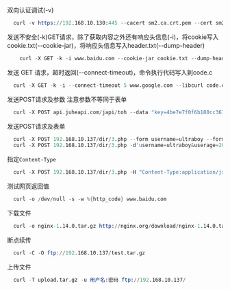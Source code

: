 
双向认证调试(-v)
```s
  curl -v https://192.168.10.130:445 --cacert sm2.ca.crt.pem --cert sm2.client.crt.pem --key sm2.client.pvk.pem
```

发送不安全(-k)GET请求，除了获取内容之外还有响应头信息(-i)，将cookie写入cookie.txt(--cookie-jar)，将响应头信息写入header.txt(--dump-header)
```s
    curl -X GET -k -i www.baidu.com --cookie-jar cookie.txt --dump-header header.txt
```

发送 GET 请求，超时返回(--connect-timeout)，命令执行代码写入到code.c
```s
  curl -X GET -k -i --connect-timeout 5 www.google.com --libcurl code.c
```

发送POST请求及参数 注意参数不等同于表单
```s
  curl -X POST api.juheapi.com/japi/toh --data "key=4be7e7f0f6b180cc3677ddb0b94abfcb&month=10&day=1&v=1.0" --progress-bar
```

发送POST请求及表单
```s
  curl -X POST 192.168.10.137/dir/3.php --form username=ultraboy --form userage=20394
  curl -X POST 192.168.10.137/dir/3.php -d'username=ultraboy&userage=20394'
```

指定`Content-Type`
```s
  curl -X POST 192.168.10.137/dir/3.php -H "Content-Type:application/json" -d'{"username" : "ultraboy", "userage" : "20394"}'
```

测试网页返回值
```s
  curl -o /dev/null -s -w %{http_code} www.baidu.com
```

下载文件
```s
  curl -o nginx-1.14.0.tar.gz http://nginx.org/download/nginx-1.14.0.tar.gz
```

断点续传
```s
  curl -C -O ftp://192.168.10.137/test.tar.gz
```

上传文件
```s
  curl -T upload.tar.gz -u 用户名:密码 ftp://192.168.10.137/
```
